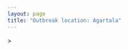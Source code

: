 ```yaml
---
layout: page
title: "Outbreak location: Agartala"
---
```

<div id="mapid">
<script src="https://buda-magenta.github.io/hazard_map/load_map.js"></script>
><script>
var marker_outbreak = L.marker([23.831238, 91.282382],{"autoPan": true}).addTo(map); marker_outbreak.bindTooltip("Agartala").openTooltip();

var circle_1 = L.circle([22.541418, 88.357691], {"pane": "markerPane", "color": "red", "fill": true, "fillOpacity": 0.2, "fillRule": "evenodd", "lineCap": "round", "lineJoin": "round", "opacity": 1.0, "radius": 438295, "stroke": true, "weight": 2}).addTo(map);
circle_1.bindTooltip("Kolkata<br>rank: 1<br>hazard index: 0.109574")

var circle_2 = L.circle([24.817861, 92.756221], {"pane": "markerPane", "color": "red", "fill": true, "fillOpacity": 0.2, "fillRule": "evenodd", "lineCap": "round", "lineJoin": "round", "opacity": 1.0, "radius": 244009, "stroke": true, "weight": 2}).addTo(map);
circle_2.bindTooltip("Silchar<br>rank: 2<br>hazard index: 0.061002")

var circle_3 = L.circle([23.749721, 91.876635], {"pane": "markerPane", "color": "red", "fill": true, "fillOpacity": 0.2, "fillRule": "evenodd", "lineCap": "round", "lineJoin": "round", "opacity": 1.0, "radius": 242560, "stroke": true, "weight": 2}).addTo(map);
circle_3.bindTooltip("Ganganagar<br>rank: 3<br>hazard index: 0.060640")

var circle_4 = L.circle([23.743524, 92.738291], {"pane": "markerPane", "color": "red", "fill": true, "fillOpacity": 0.2, "fillRule": "evenodd", "lineCap": "round", "lineJoin": "round", "opacity": 1.0, "radius": 202941, "stroke": true, "weight": 2}).addTo(map);
circle_4.bindTooltip("Aizawl<br>rank: 4<br>hazard index: 0.050735")

var circle_5 = L.circle([26.180598, 91.753943], {"pane": "markerPane", "color": "red", "fill": true, "fillOpacity": 0.2, "fillRule": "evenodd", "lineCap": "round", "lineJoin": "round", "opacity": 1.0, "radius": 108344, "stroke": true, "weight": 2}).addTo(map);
circle_5.bindTooltip("Guwahati<br>rank: 5<br>hazard index: 0.027086")

var circle_6 = L.circle([28.651718, 77.221939], {"pane": "markerPane", "color": "red", "fill": true, "fillOpacity": 0.2, "fillRule": "evenodd", "lineCap": "round", "lineJoin": "round", "opacity": 1.0, "radius": 68847, "stroke": true, "weight": 2}).addTo(map);
circle_6.bindTooltip("Delhi<br>rank: 6<br>hazard index: 0.017212")

var circle_7 = L.circle([12.979120, 77.591300], {"pane": "markerPane", "color": "red", "fill": true, "fillOpacity": 0.2, "fillRule": "evenodd", "lineCap": "round", "lineJoin": "round", "opacity": 1.0, "radius": 39186, "stroke": true, "weight": 2}).addTo(map);
circle_7.bindTooltip("Bangalore<br>rank: 7<br>hazard index: 0.009797")

var circle_8 = L.circle([24.800609, 93.937000], {"pane": "markerPane", "color": "red", "fill": true, "fillOpacity": 0.2, "fillRule": "evenodd", "lineCap": "round", "lineJoin": "round", "opacity": 1.0, "radius": 35695, "stroke": true, "weight": 2}).addTo(map);
circle_8.bindTooltip("Imphal<br>rank: 8<br>hazard index: 0.008924")

var circle_9 = L.circle([30.179115, 75.047102], {"pane": "markerPane", "color": "red", "fill": true, "fillOpacity": 0.2, "fillRule": "evenodd", "lineCap": "round", "lineJoin": "round", "opacity": 1.0, "radius": 27147, "stroke": true, "weight": 2}).addTo(map);
circle_9.bindTooltip("Bathinda<br>rank: 9<br>hazard index: 0.006787")

var circle_10 = L.circle([13.083694, 80.270186], {"pane": "markerPane", "color": "red", "fill": true, "fillOpacity": 0.2, "fillRule": "evenodd", "lineCap": "round", "lineJoin": "round", "opacity": 1.0, "radius": 25843, "stroke": true, "weight": 2}).addTo(map);
circle_10.bindTooltip("Chennai<br>rank: 10<br>hazard index: 0.006461")

var circle_11 = L.circle([26.716413, 88.430992], {"pane": "markerPane", "color": "red", "fill": true, "fillOpacity": 0.2, "fillRule": "evenodd", "lineCap": "round", "lineJoin": "round", "opacity": 1.0, "radius": 17779, "stroke": true, "weight": 2}).addTo(map);
circle_11.bindTooltip("Siliguri<br>rank: 11<br>hazard index: 0.004445")

var circle_12 = L.circle([30.145054, 74.195660], {"pane": "markerPane", "color": "red", "fill": true, "fillOpacity": 0.2, "fillRule": "evenodd", "lineCap": "round", "lineJoin": "round", "opacity": 1.0, "radius": 13795, "stroke": true, "weight": 2}).addTo(map);
circle_12.bindTooltip("Abohar<br>rank: 12<br>hazard index: 0.003449")

var circle_13 = L.circle([22.591260, 88.390964], {"pane": "markerPane", "color": "red", "fill": true, "fillOpacity": 0.2, "fillRule": "evenodd", "lineCap": "round", "lineJoin": "round", "opacity": 1.0, "radius": 12831, "stroke": true, "weight": 2}).addTo(map);
circle_13.bindTooltip("Bidhan Nagar<br>rank: 13<br>hazard index: 0.003208")

var circle_14 = L.circle([26.460914, 80.321759], {"pane": "markerPane", "color": "red", "fill": true, "fillOpacity": 0.2, "fillRule": "evenodd", "lineCap": "round", "lineJoin": "round", "opacity": 1.0, "radius": 11710, "stroke": true, "weight": 2}).addTo(map);
circle_14.bindTooltip("Kanpur<br>rank: 14<br>hazard index: 0.002928")

var circle_15 = L.circle([23.332200, 86.361600], {"pane": "markerPane", "color": "red", "fill": true, "fillOpacity": 0.2, "fillRule": "evenodd", "lineCap": "round", "lineJoin": "round", "opacity": 1.0, "radius": 8918, "stroke": true, "weight": 2}).addTo(map);
circle_15.bindTooltip("Purulia<br>rank: 15<br>hazard index: 0.002230")

var circle_16 = L.circle([23.250000, 87.750000], {"pane": "markerPane", "color": "red", "fill": true, "fillOpacity": 0.2, "fillRule": "evenodd", "lineCap": "round", "lineJoin": "round", "opacity": 1.0, "radius": 8838, "stroke": true, "weight": 2}).addTo(map);
circle_16.bindTooltip("Barddhaman<br>rank: 16<br>hazard index: 0.002210")

var circle_17 = L.circle([25.913591, 93.728371], {"pane": "markerPane", "color": "red", "fill": true, "fillOpacity": 0.2, "fillRule": "evenodd", "lineCap": "round", "lineJoin": "round", "opacity": 1.0, "radius": 8636, "stroke": true, "weight": 2}).addTo(map);
circle_17.bindTooltip("Dimapur<br>rank: 17<br>hazard index: 0.002159")

var circle_18 = L.circle([25.609324, 85.123525], {"pane": "markerPane", "color": "red", "fill": true, "fillOpacity": 0.2, "fillRule": "evenodd", "lineCap": "round", "lineJoin": "round", "opacity": 1.0, "radius": 7123, "stroke": true, "weight": 2}).addTo(map);
circle_18.bindTooltip("Patna<br>rank: 18<br>hazard index: 0.001781")

var circle_19 = L.circle([27.484460, 94.901945], {"pane": "markerPane", "color": "red", "fill": true, "fillOpacity": 0.2, "fillRule": "evenodd", "lineCap": "round", "lineJoin": "round", "opacity": 1.0, "radius": 6746, "stroke": true, "weight": 2}).addTo(map);
circle_19.bindTooltip("Dibrugarh<br>rank: 19<br>hazard index: 0.001687")

var circle_20 = L.circle([30.209087, 76.339872], {"pane": "markerPane", "color": "red", "fill": true, "fillOpacity": 0.2, "fillRule": "evenodd", "lineCap": "round", "lineJoin": "round", "opacity": 1.0, "radius": 6518, "stroke": true, "weight": 2}).addTo(map);
circle_20.bindTooltip("Patiala<br>rank: 20<br>hazard index: 0.001630")

var circle_21 = L.circle([22.472223, 88.093845], {"pane": "markerPane", "color": "red", "fill": true, "fillOpacity": 0.2, "fillRule": "evenodd", "lineCap": "round", "lineJoin": "round", "opacity": 1.0, "radius": 6416, "stroke": true, "weight": 2}).addTo(map);
circle_21.bindTooltip("Uluberia<br>rank: 21<br>hazard index: 0.001604")

var circle_22 = L.circle([22.890183, 88.426939], {"pane": "markerPane", "color": "red", "fill": true, "fillOpacity": 0.2, "fillRule": "evenodd", "lineCap": "round", "lineJoin": "round", "opacity": 1.0, "radius": 5007, "stroke": true, "weight": 2}).addTo(map);
circle_22.bindTooltip("Naihati<br>rank: 22<br>hazard index: 0.001252")

var circle_23 = L.circle([19.075990, 72.877393], {"pane": "markerPane", "color": "red", "fill": true, "fillOpacity": 0.2, "fillRule": "evenodd", "lineCap": "round", "lineJoin": "round", "opacity": 1.0, "radius": 4794, "stroke": true, "weight": 2}).addTo(map);
circle_23.bindTooltip("Mumbai<br>rank: 23<br>hazard index: 0.001199")

var circle_24 = L.circle([17.723128, 83.301284], {"pane": "markerPane", "color": "red", "fill": true, "fillOpacity": 0.2, "fillRule": "evenodd", "lineCap": "round", "lineJoin": "round", "opacity": 1.0, "radius": 4739, "stroke": true, "weight": 2}).addTo(map);
circle_24.bindTooltip("Visakhapatnam<br>rank: 24<br>hazard index: 0.001185")

var circle_25 = L.circle([23.535048, 87.338043], {"pane": "markerPane", "color": "red", "fill": true, "fillOpacity": 0.2, "fillRule": "evenodd", "lineCap": "round", "lineJoin": "round", "opacity": 1.0, "radius": 4498, "stroke": true, "weight": 2}).addTo(map);
circle_25.bindTooltip("Durgapur<br>rank: 25<br>hazard index: 0.001125")

var circle_26 = L.circle([25.286698, 87.132254], {"pane": "markerPane", "color": "red", "fill": true, "fillOpacity": 0.2, "fillRule": "evenodd", "lineCap": "round", "lineJoin": "round", "opacity": 1.0, "radius": 4484, "stroke": true, "weight": 2}).addTo(map);
circle_26.bindTooltip("Bhagalpur<br>rank: 26<br>hazard index: 0.001121")

var circle_27 = L.circle([24.965712, 88.127778], {"pane": "markerPane", "color": "red", "fill": true, "fillOpacity": 0.2, "fillRule": "evenodd", "lineCap": "round", "lineJoin": "round", "opacity": 1.0, "radius": 4189, "stroke": true, "weight": 2}).addTo(map);
circle_27.bindTooltip("English Bazar<br>rank: 27<br>hazard index: 0.001047")

var circle_28 = L.circle([23.687130, 86.974659], {"pane": "markerPane", "color": "red", "fill": true, "fillOpacity": 0.2, "fillRule": "evenodd", "lineCap": "round", "lineJoin": "round", "opacity": 1.0, "radius": 4142, "stroke": true, "weight": 2}).addTo(map);
circle_28.bindTooltip("Asansol<br>rank: 28<br>hazard index: 0.001036")

var circle_29 = L.circle([22.695034, 88.377060], {"pane": "markerPane", "color": "red", "fill": true, "fillOpacity": 0.2, "fillRule": "evenodd", "lineCap": "round", "lineJoin": "round", "opacity": 1.0, "radius": 3838, "stroke": true, "weight": 2}).addTo(map);
circle_29.bindTooltip("Panihati<br>rank: 29<br>hazard index: 0.000960")

var circle_30 = L.circle([25.560900, 87.647654], {"pane": "markerPane", "color": "red", "fill": true, "fillOpacity": 0.2, "fillRule": "evenodd", "lineCap": "round", "lineJoin": "round", "opacity": 1.0, "radius": 3501, "stroke": true, "weight": 2}).addTo(map);
circle_30.bindTooltip("Katihar<br>rank: 30<br>hazard index: 0.000875")

var circle_31 = L.circle([25.133173, 86.525040], {"pane": "markerPane", "color": "red", "fill": true, "fillOpacity": 0.2, "fillRule": "evenodd", "lineCap": "round", "lineJoin": "round", "opacity": 1.0, "radius": 3124, "stroke": true, "weight": 2}).addTo(map);
circle_31.bindTooltip("Kharagpur<br>rank: 31<br>hazard index: 0.000781")

var circle_32 = L.circle([22.670728, 88.376342], {"pane": "markerPane", "color": "red", "fill": true, "fillOpacity": 0.2, "fillRule": "evenodd", "lineCap": "round", "lineJoin": "round", "opacity": 1.0, "radius": 3122, "stroke": true, "weight": 2}).addTo(map);
circle_32.bindTooltip("Kamarhati<br>rank: 32<br>hazard index: 0.000781")

var circle_33 = L.circle([17.388786, 78.461065], {"pane": "markerPane", "color": "red", "fill": true, "fillOpacity": 0.2, "fillRule": "evenodd", "lineCap": "round", "lineJoin": "round", "opacity": 1.0, "radius": 2924, "stroke": true, "weight": 2}).addTo(map);
circle_33.bindTooltip("Hyderabad<br>rank: 33<br>hazard index: 0.000731")

var circle_34 = L.circle([22.646958, 88.343612], {"pane": "markerPane", "color": "red", "fill": true, "fillOpacity": 0.2, "fillRule": "evenodd", "lineCap": "round", "lineJoin": "round", "opacity": 1.0, "radius": 2859, "stroke": true, "weight": 2}).addTo(map);
circle_34.bindTooltip("Bally<br>rank: 34<br>hazard index: 0.000715")

var circle_35 = L.circle([20.266777, 85.843559], {"pane": "markerPane", "color": "red", "fill": true, "fillOpacity": 0.2, "fillRule": "evenodd", "lineCap": "round", "lineJoin": "round", "opacity": 1.0, "radius": 2815, "stroke": true, "weight": 2}).addTo(map);
circle_35.bindTooltip("Bhubaneswar<br>rank: 35<br>hazard index: 0.000704")

var circle_36 = L.circle([16.508759, 80.618510], {"pane": "markerPane", "color": "red", "fill": true, "fillOpacity": 0.2, "fillRule": "evenodd", "lineCap": "round", "lineJoin": "round", "opacity": 1.0, "radius": 2618, "stroke": true, "weight": 2}).addTo(map);
circle_36.bindTooltip("Vijayawada<br>rank: 36<br>hazard index: 0.000655")

var circle_37 = L.circle([25.576045, 91.882528], {"pane": "markerPane", "color": "red", "fill": true, "fillOpacity": 0.2, "fillRule": "evenodd", "lineCap": "round", "lineJoin": "round", "opacity": 1.0, "radius": 2587, "stroke": true, "weight": 2}).addTo(map);
circle_37.bindTooltip("Shillong<br>rank: 37<br>hazard index: 0.000647")

var circle_38 = L.circle([22.508621, 88.253218], {"pane": "markerPane", "color": "red", "fill": true, "fillOpacity": 0.2, "fillRule": "evenodd", "lineCap": "round", "lineJoin": "round", "opacity": 1.0, "radius": 2551, "stroke": true, "weight": 2}).addTo(map);
circle_38.bindTooltip("Maheshtala<br>rank: 38<br>hazard index: 0.000638")

var circle_39 = L.circle([21.735348, 81.944459], {"pane": "markerPane", "color": "red", "fill": true, "fillOpacity": 0.2, "fillRule": "evenodd", "lineCap": "round", "lineJoin": "round", "opacity": 1.0, "radius": 2402, "stroke": true, "weight": 2}).addTo(map);
circle_39.bindTooltip("Bhatpara<br>rank: 39<br>hazard index: 0.000601")

var circle_40 = L.circle([25.220812, 86.517204], {"pane": "markerPane", "color": "red", "fill": true, "fillOpacity": 0.2, "fillRule": "evenodd", "lineCap": "round", "lineJoin": "round", "opacity": 1.0, "radius": 2400, "stroke": true, "weight": 2}).addTo(map);
circle_40.bindTooltip("Munger<br>rank: 40<br>hazard index: 0.000600")

var circle_41 = L.circle([22.870214, 88.419608], {"pane": "markerPane", "color": "red", "fill": true, "fillOpacity": 0.2, "fillRule": "evenodd", "lineCap": "round", "lineJoin": "round", "opacity": 1.0, "radius": 2306, "stroke": true, "weight": 2}).addTo(map);
circle_41.bindTooltip("Barrackpur<br>rank: 41<br>hazard index: 0.000577")

var circle_42 = L.circle([24.476642, 86.606732], {"pane": "markerPane", "color": "red", "fill": true, "fillOpacity": 0.2, "fillRule": "evenodd", "lineCap": "round", "lineJoin": "round", "opacity": 1.0, "radius": 2287, "stroke": true, "weight": 2}).addTo(map);
circle_42.bindTooltip("Deoghar<br>rank: 42<br>hazard index: 0.000572")

var circle_43 = L.circle([23.405848, 88.495893], {"pane": "markerPane", "color": "red", "fill": true, "fillOpacity": 0.2, "fillRule": "evenodd", "lineCap": "round", "lineJoin": "round", "opacity": 1.0, "radius": 2206, "stroke": true, "weight": 2}).addTo(map);
circle_43.bindTooltip("Krishnanagar<br>rank: 43<br>hazard index: 0.000552")

var circle_44 = L.circle([24.379576, 88.585573], {"pane": "markerPane", "color": "red", "fill": true, "fillOpacity": 0.2, "fillRule": "evenodd", "lineCap": "round", "lineJoin": "round", "opacity": 1.0, "radius": 2086, "stroke": true, "weight": 2}).addTo(map);
circle_44.bindTooltip("Baharampur<br>rank: 44<br>hazard index: 0.000522")

var circle_45 = L.circle([26.298638, 87.953148], {"pane": "markerPane", "color": "red", "fill": true, "fillOpacity": 0.2, "fillRule": "evenodd", "lineCap": "round", "lineJoin": "round", "opacity": 1.0, "radius": 2075, "stroke": true, "weight": 2}).addTo(map);
circle_45.bindTooltip("Kishanganj<br>rank: 45<br>hazard index: 0.000519")

var circle_46 = L.circle([30.370469, 75.504017], {"pane": "markerPane", "color": "red", "fill": true, "fillOpacity": 0.2, "fillRule": "evenodd", "lineCap": "round", "lineJoin": "round", "opacity": 1.0, "radius": 1873, "stroke": true, "weight": 2}).addTo(map);
circle_46.bindTooltip("Barnala<br>rank: 46<br>hazard index: 0.000468")

var circle_47 = L.circle([26.626484, 88.734077], {"pane": "markerPane", "color": "red", "fill": true, "fillOpacity": 0.2, "fillRule": "evenodd", "lineCap": "round", "lineJoin": "round", "opacity": 1.0, "radius": 1844, "stroke": true, "weight": 2}).addTo(map);
circle_47.bindTooltip("Jalpaiguri<br>rank: 47<br>hazard index: 0.000461")

var circle_48 = L.circle([12.305183, 76.655361], {"pane": "markerPane", "color": "red", "fill": true, "fillOpacity": 0.2, "fillRule": "evenodd", "lineCap": "round", "lineJoin": "round", "opacity": 1.0, "radius": 1842, "stroke": true, "weight": 2}).addTo(map);
circle_48.bindTooltip("Mysore<br>rank: 48<br>hazard index: 0.000461")

var circle_49 = L.circle([22.801519, 86.202958], {"pane": "markerPane", "color": "red", "fill": true, "fillOpacity": 0.2, "fillRule": "evenodd", "lineCap": "round", "lineJoin": "round", "opacity": 1.0, "radius": 1736, "stroke": true, "weight": 2}).addTo(map);
circle_49.bindTooltip("Jamshedpur<br>rank: 49<br>hazard index: 0.000434")

var circle_50 = L.circle([22.754995, 88.341667], {"pane": "markerPane", "color": "red", "fill": true, "fillOpacity": 0.2, "fillRule": "evenodd", "lineCap": "round", "lineJoin": "round", "opacity": 1.0, "radius": 1723, "stroke": true, "weight": 2}).addTo(map);
circle_50.bindTooltip("Serampore<br>rank: 50<br>hazard index: 0.000431")

var circle_51 = L.circle([22.949011, 88.435910], {"pane": "markerPane", "color": "red", "fill": true, "fillOpacity": 0.2, "fillRule": "evenodd", "lineCap": "round", "lineJoin": "round", "opacity": 1.0, "radius": 1703, "stroke": true, "weight": 2}).addTo(map);
circle_51.bindTooltip("Kanchrapara<br>rank: 51<br>hazard index: 0.000426")

var circle_52 = L.circle([30.384367, 76.770421], {"pane": "markerPane", "color": "red", "fill": true, "fillOpacity": 0.2, "fillRule": "evenodd", "lineCap": "round", "lineJoin": "round", "opacity": 1.0, "radius": 1677, "stroke": true, "weight": 2}).addTo(map);
circle_52.bindTooltip("Ambala<br>rank: 52<br>hazard index: 0.000419")

var circle_53 = L.circle([22.717624, 88.488953], {"pane": "markerPane", "color": "red", "fill": true, "fillOpacity": 0.2, "fillRule": "evenodd", "lineCap": "round", "lineJoin": "round", "opacity": 1.0, "radius": 1661, "stroke": true, "weight": 2}).addTo(map);
circle_53.bindTooltip("Barasat<br>rank: 53<br>hazard index: 0.000415")

var circle_54 = L.circle([30.283140, 74.522997], {"pane": "markerPane", "color": "red", "fill": true, "fillOpacity": 0.2, "fillRule": "evenodd", "lineCap": "round", "lineJoin": "round", "opacity": 1.0, "radius": 1659, "stroke": true, "weight": 2}).addTo(map);
circle_54.bindTooltip("Muktsar<br>rank: 54<br>hazard index: 0.000415")

var circle_55 = L.circle([26.838100, 80.934600], {"pane": "markerPane", "color": "red", "fill": true, "fillOpacity": 0.2, "fillRule": "evenodd", "lineCap": "round", "lineJoin": "round", "opacity": 1.0, "radius": 1655, "stroke": true, "weight": 2}).addTo(map);
circle_55.bindTooltip("Lucknow<br>rank: 55<br>hazard index: 0.000414")

var circle_56 = L.circle([25.438130, 81.833800], {"pane": "markerPane", "color": "red", "fill": true, "fillOpacity": 0.2, "fillRule": "evenodd", "lineCap": "round", "lineJoin": "round", "opacity": 1.0, "radius": 1624, "stroke": true, "weight": 2}).addTo(map);
circle_56.bindTooltip("Allahabad<br>rank: 56<br>hazard index: 0.000406")

var circle_57 = L.circle([26.304149, 92.716060], {"pane": "markerPane", "color": "red", "fill": true, "fillOpacity": 0.2, "fillRule": "evenodd", "lineCap": "round", "lineJoin": "round", "opacity": 1.0, "radius": 1594, "stroke": true, "weight": 2}).addTo(map);
circle_57.bindTooltip("Nagaon<br>rank: 57<br>hazard index: 0.000399")

var circle_58 = L.circle([20.468600, 85.879200], {"pane": "markerPane", "color": "red", "fill": true, "fillOpacity": 0.2, "fillRule": "evenodd", "lineCap": "round", "lineJoin": "round", "opacity": 1.0, "radius": 1513, "stroke": true, "weight": 2}).addTo(map);
circle_58.bindTooltip("Cuttack<br>rank: 58<br>hazard index: 0.000378")

var circle_59 = L.circle([26.616957, 92.765007], {"pane": "markerPane", "color": "red", "fill": true, "fillOpacity": 0.2, "fillRule": "evenodd", "lineCap": "round", "lineJoin": "round", "opacity": 1.0, "radius": 1393, "stroke": true, "weight": 2}).addTo(map);
circle_59.bindTooltip("Tezpur<br>rank: 59<br>hazard index: 0.000348")

var circle_60 = L.circle([22.794910, 88.331772], {"pane": "markerPane", "color": "red", "fill": true, "fillOpacity": 0.2, "fillRule": "evenodd", "lineCap": "round", "lineJoin": "round", "opacity": 1.0, "radius": 1386, "stroke": true, "weight": 2}).addTo(map);
circle_60.bindTooltip("Baidyabati<br>rank: 60<br>hazard index: 0.000347")

var circle_61 = L.circle([30.885100, 74.660141], {"pane": "markerPane", "color": "red", "fill": true, "fillOpacity": 0.2, "fillRule": "evenodd", "lineCap": "round", "lineJoin": "round", "opacity": 1.0, "radius": 1375, "stroke": true, "weight": 2}).addTo(map);
circle_61.bindTooltip("Firozpur<br>rank: 61<br>hazard index: 0.000344")

var circle_62 = L.circle([22.920982, 88.437022], {"pane": "markerPane", "color": "red", "fill": true, "fillOpacity": 0.2, "fillRule": "evenodd", "lineCap": "round", "lineJoin": "round", "opacity": 1.0, "radius": 1321, "stroke": true, "weight": 2}).addTo(map);
circle_62.bindTooltip("Halisahar<br>rank: 62<br>hazard index: 0.000330")

var circle_63 = L.circle([25.572433, 83.609605], {"pane": "markerPane", "color": "red", "fill": true, "fillOpacity": 0.2, "fillRule": "evenodd", "lineCap": "round", "lineJoin": "round", "opacity": 1.0, "radius": 1279, "stroke": true, "weight": 2}).addTo(map);
circle_63.bindTooltip("Medinipur<br>rank: 63<br>hazard index: 0.000320")

var circle_64 = L.circle([23.795281, 86.430964], {"pane": "markerPane", "color": "red", "fill": true, "fillOpacity": 0.2, "fillRule": "evenodd", "lineCap": "round", "lineJoin": "round", "opacity": 1.0, "radius": 1268, "stroke": true, "weight": 2}).addTo(map);
circle_64.bindTooltip("Dhanbad<br>rank: 64<br>hazard index: 0.000317")

var circle_65 = L.circle([23.370035, 85.325013], {"pane": "markerPane", "color": "red", "fill": true, "fillOpacity": 0.2, "fillRule": "evenodd", "lineCap": "round", "lineJoin": "round", "opacity": 1.0, "radius": 1187, "stroke": true, "weight": 2}).addTo(map);
circle_65.bindTooltip("Ranchi<br>rank: 65<br>hazard index: 0.000297")

var circle_66 = L.circle([23.388901, 88.372439], {"pane": "markerPane", "color": "red", "fill": true, "fillOpacity": 0.2, "fillRule": "evenodd", "lineCap": "round", "lineJoin": "round", "opacity": 1.0, "radius": 1185, "stroke": true, "weight": 2}).addTo(map);
circle_66.bindTooltip("Nabadwip<br>rank: 66<br>hazard index: 0.000296")

var circle_67 = L.circle([22.694792, 88.453018], {"pane": "markerPane", "color": "red", "fill": true, "fillOpacity": 0.2, "fillRule": "evenodd", "lineCap": "round", "lineJoin": "round", "opacity": 1.0, "radius": 1150, "stroke": true, "weight": 2}).addTo(map);
circle_67.bindTooltip("Madhyamgram<br>rank: 67<br>hazard index: 0.000288")

var circle_68 = L.circle([29.367200, 74.298364], {"pane": "markerPane", "color": "red", "fill": true, "fillOpacity": 0.2, "fillRule": "evenodd", "lineCap": "round", "lineJoin": "round", "opacity": 1.0, "radius": 1143, "stroke": true, "weight": 2}).addTo(map);
circle_68.bindTooltip("Hanumangarh<br>rank: 68<br>hazard index: 0.000286")

var circle_69 = L.circle([22.667046, 88.341146], {"pane": "markerPane", "color": "red", "fill": true, "fillOpacity": 0.2, "fillRule": "evenodd", "lineCap": "round", "lineJoin": "round", "opacity": 1.0, "radius": 1118, "stroke": true, "weight": 2}).addTo(map);
circle_69.bindTooltip("Uttarpara<br>rank: 69<br>hazard index: 0.000280")

var circle_70 = L.circle([26.698885, 88.320030], {"pane": "markerPane", "color": "red", "fill": true, "fillOpacity": 0.2, "fillRule": "evenodd", "lineCap": "round", "lineJoin": "round", "opacity": 1.0, "radius": 1012, "stroke": true, "weight": 2}).addTo(map);
circle_70.bindTooltip("Bagdogra<br>rank: 70<br>hazard index: 0.000253")

var circle_71 = L.circle([21.149813, 79.082056], {"pane": "markerPane", "color": "red", "fill": true, "fillOpacity": 0.2, "fillRule": "evenodd", "lineCap": "round", "lineJoin": "round", "opacity": 1.0, "radius": 1008, "stroke": true, "weight": 2}).addTo(map);
circle_71.bindTooltip("Nagpur<br>rank: 71<br>hazard index: 0.000252")

var circle_72 = L.circle([13.340077, 77.100621], {"pane": "markerPane", "color": "red", "fill": true, "fillOpacity": 0.2, "fillRule": "evenodd", "lineCap": "round", "lineJoin": "round", "opacity": 1.0, "radius": 1001, "stroke": true, "weight": 2}).addTo(map);
circle_72.bindTooltip("Tumkur<br>rank: 72<br>hazard index: 0.000250")

var circle_73 = L.circle([22.741920, 88.379201], {"pane": "markerPane", "color": "red", "fill": true, "fillOpacity": 0.2, "fillRule": "evenodd", "lineCap": "round", "lineJoin": "round", "opacity": 1.0, "radius": 995, "stroke": true, "weight": 2}).addTo(map);
circle_73.bindTooltip("Titagarh<br>rank: 73<br>hazard index: 0.000249")

var circle_74 = L.circle([23.021624, 72.579707], {"pane": "markerPane", "color": "red", "fill": true, "fillOpacity": 0.2, "fillRule": "evenodd", "lineCap": "round", "lineJoin": "round", "opacity": 1.0, "radius": 985, "stroke": true, "weight": 2}).addTo(map);
circle_74.bindTooltip("Ahmedabad<br>rank: 74<br>hazard index: 0.000246")

var circle_75 = L.circle([25.680654, 88.124646], {"pane": "markerPane", "color": "red", "fill": true, "fillOpacity": 0.2, "fillRule": "evenodd", "lineCap": "round", "lineJoin": "round", "opacity": 1.0, "radius": 983, "stroke": true, "weight": 2}).addTo(map);
circle_75.bindTooltip("Raiganj<br>rank: 75<br>hazard index: 0.000246")

var circle_76 = L.circle([18.521428, 73.854454], {"pane": "markerPane", "color": "red", "fill": true, "fillOpacity": 0.2, "fillRule": "evenodd", "lineCap": "round", "lineJoin": "round", "opacity": 1.0, "radius": 982, "stroke": true, "weight": 2}).addTo(map);
circle_76.bindTooltip("Pune<br>rank: 76<br>hazard index: 0.000246")

var circle_77 = L.circle([23.131954, 87.207397], {"pane": "markerPane", "color": "red", "fill": true, "fillOpacity": 0.2, "fillRule": "evenodd", "lineCap": "round", "lineJoin": "round", "opacity": 1.0, "radius": 981, "stroke": true, "weight": 2}).addTo(map);
circle_77.bindTooltip("Bankura<br>rank: 77<br>hazard index: 0.000245")

var circle_78 = L.circle([22.715699, 88.381582], {"pane": "markerPane", "color": "red", "fill": true, "fillOpacity": 0.2, "fillRule": "evenodd", "lineCap": "round", "lineJoin": "round", "opacity": 1.0, "radius": 974, "stroke": true, "weight": 2}).addTo(map);
circle_78.bindTooltip("Khardaha<br>rank: 78<br>hazard index: 0.000244")

var circle_79 = L.circle([28.428262, 77.002700], {"pane": "markerPane", "color": "red", "fill": true, "fillOpacity": 0.2, "fillRule": "evenodd", "lineCap": "round", "lineJoin": "round", "opacity": 1.0, "radius": 973, "stroke": true, "weight": 2}).addTo(map);
circle_79.bindTooltip("Gurgaon<br>rank: 79<br>hazard index: 0.000243")

var circle_80 = L.circle([26.505476, 93.977739], {"pane": "markerPane", "color": "red", "fill": true, "fillOpacity": 0.2, "fillRule": "evenodd", "lineCap": "round", "lineJoin": "round", "opacity": 1.0, "radius": 943, "stroke": true, "weight": 2}).addTo(map);
circle_80.bindTooltip("Chandan Nagar<br>rank: 80<br>hazard index: 0.000236")

var circle_81 = L.circle([28.402979, 77.310384], {"pane": "markerPane", "color": "red", "fill": true, "fillOpacity": 0.2, "fillRule": "evenodd", "lineCap": "round", "lineJoin": "round", "opacity": 1.0, "radius": 893, "stroke": true, "weight": 2}).addTo(map);
circle_81.bindTooltip("Faridabad<br>rank: 81<br>hazard index: 0.000223")

var circle_82 = L.circle([22.726141, 88.343487], {"pane": "markerPane", "color": "red", "fill": true, "fillOpacity": 0.2, "fillRule": "evenodd", "lineCap": "round", "lineJoin": "round", "opacity": 1.0, "radius": 856, "stroke": true, "weight": 2}).addTo(map);
circle_82.bindTooltip("Rishra<br>rank: 82<br>hazard index: 0.000214")

var circle_83 = L.circle([22.974972, 88.434591], {"pane": "markerPane", "color": "red", "fill": true, "fillOpacity": 0.2, "fillRule": "evenodd", "lineCap": "round", "lineJoin": "round", "opacity": 1.0, "radius": 841, "stroke": true, "weight": 2}).addTo(map);
circle_83.bindTooltip("Kalyani<br>rank: 83<br>hazard index: 0.000210")

var circle_84 = L.circle([25.335649, 83.007629], {"pane": "markerPane", "color": "red", "fill": true, "fillOpacity": 0.2, "fillRule": "evenodd", "lineCap": "round", "lineJoin": "round", "opacity": 1.0, "radius": 838, "stroke": true, "weight": 2}).addTo(map);
circle_84.bindTooltip("Varanasi<br>rank: 84<br>hazard index: 0.000210")

var circle_85 = L.circle([22.901200, 88.389900], {"pane": "markerPane", "color": "red", "fill": true, "fillOpacity": 0.2, "fillRule": "evenodd", "lineCap": "round", "lineJoin": "round", "opacity": 1.0, "radius": 829, "stroke": true, "weight": 2}).addTo(map);
circle_85.bindTooltip("Hugli-Chinsurah<br>rank: 85<br>hazard index: 0.000207")

var circle_86 = L.circle([26.915458, 75.818982], {"pane": "markerPane", "color": "red", "fill": true, "fillOpacity": 0.2, "fillRule": "evenodd", "lineCap": "round", "lineJoin": "round", "opacity": 1.0, "radius": 811, "stroke": true, "weight": 2}).addTo(map);
circle_86.bindTooltip("Jaipur<br>rank: 86<br>hazard index: 0.000203")

var circle_87 = L.circle([22.707369, 88.374437], {"pane": "markerPane", "color": "red", "fill": true, "fillOpacity": 0.2, "fillRule": "evenodd", "lineCap": "round", "lineJoin": "round", "opacity": 1.0, "radius": 746, "stroke": true, "weight": 2}).addTo(map);
circle_87.bindTooltip("Baranagar<br>rank: 87<br>hazard index: 0.000187")

var circle_88 = L.circle([11.664535, 92.739045], {"pane": "markerPane", "color": "red", "fill": true, "fillOpacity": 0.2, "fillRule": "evenodd", "lineCap": "round", "lineJoin": "round", "opacity": 1.0, "radius": 740, "stroke": true, "weight": 2}).addTo(map);
circle_88.bindTooltip("Port Blair<br>rank: 88<br>hazard index: 0.000185")

var circle_89 = L.circle([25.531031, 78.652689], {"pane": "markerPane", "color": "red", "fill": true, "fillOpacity": 0.2, "fillRule": "evenodd", "lineCap": "round", "lineJoin": "round", "opacity": 1.0, "radius": 735, "stroke": true, "weight": 2}).addTo(map);
circle_89.bindTooltip("Jhansi<br>rank: 89<br>hazard index: 0.000184")

var circle_90 = L.circle([28.901090, 76.580193], {"pane": "markerPane", "color": "red", "fill": true, "fillOpacity": 0.2, "fillRule": "evenodd", "lineCap": "round", "lineJoin": "round", "opacity": 1.0, "radius": 708, "stroke": true, "weight": 2}).addTo(map);
circle_90.bindTooltip("Rohtak<br>rank: 90<br>hazard index: 0.000177")

var circle_91 = L.circle([10.804973, 78.687030], {"pane": "markerPane", "color": "red", "fill": true, "fillOpacity": 0.2, "fillRule": "evenodd", "lineCap": "round", "lineJoin": "round", "opacity": 1.0, "radius": 641, "stroke": true, "weight": 2}).addTo(map);
circle_91.bindTooltip("Tiruchirappalli<br>rank: 91<br>hazard index: 0.000160")

var circle_92 = L.circle([22.840800, 88.653500], {"pane": "markerPane", "color": "red", "fill": true, "fillOpacity": 0.2, "fillRule": "evenodd", "lineCap": "round", "lineJoin": "round", "opacity": 1.0, "radius": 633, "stroke": true, "weight": 2}).addTo(map);
circle_92.bindTooltip("Habra<br>rank: 92<br>hazard index: 0.000158")

var circle_93 = L.circle([30.909016, 75.851601], {"pane": "markerPane", "color": "red", "fill": true, "fillOpacity": 0.2, "fillRule": "evenodd", "lineCap": "round", "lineJoin": "round", "opacity": 1.0, "radius": 622, "stroke": true, "weight": 2}).addTo(map);
circle_93.bindTooltip("Ludhiana<br>rank: 93<br>hazard index: 0.000156")

var circle_94 = L.circle([28.863842, 78.805778], {"pane": "markerPane", "color": "red", "fill": true, "fillOpacity": 0.2, "fillRule": "evenodd", "lineCap": "round", "lineJoin": "round", "opacity": 1.0, "radius": 620, "stroke": true, "weight": 2}).addTo(map);
circle_94.bindTooltip("Moradabad<br>rank: 94<br>hazard index: 0.000155")

var circle_95 = L.circle([11.664300, 78.146000], {"pane": "markerPane", "color": "red", "fill": true, "fillOpacity": 0.2, "fillRule": "evenodd", "lineCap": "round", "lineJoin": "round", "opacity": 1.0, "radius": 617, "stroke": true, "weight": 2}).addTo(map);
circle_95.bindTooltip("Salem<br>rank: 95<br>hazard index: 0.000154")

var circle_96 = L.circle([29.000653, 77.768229], {"pane": "markerPane", "color": "red", "fill": true, "fillOpacity": 0.2, "fillRule": "evenodd", "lineCap": "round", "lineJoin": "round", "opacity": 1.0, "radius": 599, "stroke": true, "weight": 2}).addTo(map);
circle_96.bindTooltip("Meerut<br>rank: 96<br>hazard index: 0.000150")

var circle_97 = L.circle([11.001812, 76.962842], {"pane": "markerPane", "color": "red", "fill": true, "fillOpacity": 0.2, "fillRule": "evenodd", "lineCap": "round", "lineJoin": "round", "opacity": 1.0, "radius": 593, "stroke": true, "weight": 2}).addTo(map);
circle_97.bindTooltip("Coimbatore<br>rank: 97<br>hazard index: 0.000148")

var circle_98 = L.circle([18.112082, 83.405220], {"pane": "markerPane", "color": "red", "fill": true, "fillOpacity": 0.2, "fillRule": "evenodd", "lineCap": "round", "lineJoin": "round", "opacity": 1.0, "radius": 568, "stroke": true, "weight": 2}).addTo(map);
circle_98.bindTooltip("Vizianagaram<br>rank: 98<br>hazard index: 0.000142")

var circle_99 = L.circle([13.631637, 79.423171], {"pane": "markerPane", "color": "red", "fill": true, "fillOpacity": 0.2, "fillRule": "evenodd", "lineCap": "round", "lineJoin": "round", "opacity": 1.0, "radius": 553, "stroke": true, "weight": 2}).addTo(map);
circle_99.bindTooltip("Tirupati<br>rank: 99<br>hazard index: 0.000138")

var circle_100 = L.circle([22.661196, 88.866022], {"pane": "markerPane", "color": "red", "fill": true, "fillOpacity": 0.2, "fillRule": "evenodd", "lineCap": "round", "lineJoin": "round", "opacity": 1.0, "radius": 541, "stroke": true, "weight": 2}).addTo(map);
circle_100.bindTooltip("Basirhat<br>rank: 100<br>hazard index: 0.000135")
</script>
</div>